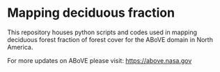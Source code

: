 # Mapping deciduous fraction

This repository houses python scripts and codes used in mapping deciduous forest fraction of forest cover for the ABoVE domain in North America.

For more updates on ABoVE please visit: https://above.nasa.gov
